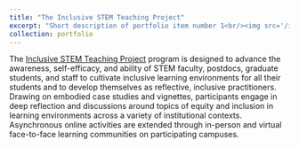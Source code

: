 ```yaml
---
title: "The Inclusive STEM Teaching Project"
excerpt: "Short description of portfolio item number 1<br/><img src='/images/InclusiveSTEMTeachingCert.png' width='500'/>"
collection: portfolio
---
```


The [Inclusive STEM Teaching Project](https://www.inclusivestemteaching.org/) program is designed to advance the awareness, self-efficacy, and ability of STEM faculty, postdocs, graduate students, and staff to cultivate inclusive learning environments for all their students and to develop themselves as reflective, inclusive practitioners. Drawing on embodied case studies and vignettes, participants engage in deep reflection and discussions around topics of equity and inclusion in learning environments across a variety of institutional contexts.  Asynchronous online activities are extended through in-person and virtual face-to-face learning communities on participating campuses.

